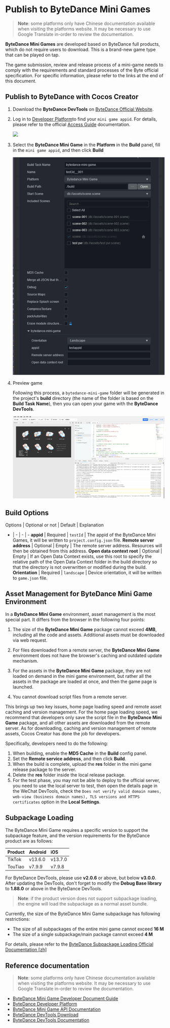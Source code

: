 # Publish to ByteDance Mini Games

> **Note**: some platforms only have Chinese documentation available when visiting the platforms website. It may be necessary to use Google Translate in-order to review the documentation.

**ByteDance Mini Games** are developed based on ByteDance full products, which do not require users to download. This is a brand-new game type that can be played on tap.

The game submission, review and release process of a mini-game needs to comply with the requirements and standard processes of the Byte official specification. For specific information, please refer to the links at the end of this document.

## Publish to ByteDance with Cocos Creator

1. Download the **ByteDance DevTools** on [ByteDance Official Website](https://microapp.bytedance.com/docs/zh-CN/mini-game/develop/developer-instrument/developer-instrument-update-and-download).

2. Log in to [Developer Platform](https://microapp.bytedance.com/)to find your `mini game appid`. For details, please refer to the official [Access Guide](https://microapp.bytedance.com/docs/zh-CN/mini-game/introduction/plugin-reference/set-up-mini-game) documentation.

    ![](https://sf1-ttcdn-tos.pstatp.com/obj/website-img/f296a9f80eaeb40f4af38e8a4e25e17e_12.png)

3. Select the **ByteDance Mini Game** in the **Platform** in the **Build** panel, fill in the `mini game appid`, and then click **Build**

    ![](./publish-bytedance-mini-game/build.jpg)

4. Preview game

    Following this process, a `bytedance-mini-game` folder will be generated in the project's **build** directory (the name of the folder is based on the **Build Task Name**), then you can open your game with the **ByteDance DevTools**.

    ![](./publish-bytedance-mini-game/tool.jpg)

## Build Options

Options | Optional or not | Default | Explanation
- | - | - | -
**appid** | Required | `testId` | The appid of the ByteDance Mini Games, it will be written to `project.config.json` file.
**Remote server address** | Optional | Empty | The remote server address. Resources will then be obtained from this address.
**Open data context root** | Optional | Empty | If an Open Data Context exists, use this root to specify the relative path of the Open Data Context folder in the build directory so that the directory is not overwritten or modified during the build.
**Orientation** | Required | `landscape` | Device orientation, it will be written to `game.json` file.

## Asset Management for ByteDance Mini Game Environment

In a **ByteDance Mini Game** environment, asset management is the most special part. It differs from the browser in the following four points:

1. The size of the **ByteDance Mini Game** package cannot exceed **4MB**, including all the code and assets. Additional assets must be downloaded via web request.

2. For files downloaded from a remote server, the **ByteDance Mini Game** environment does not have the browser's caching and outdated update mechanism.

3. For the assets in the **ByteDance Mini Game** package, they are not loaded on demand in the mini game environment, but rather all the assets in the package are loaded at once, and then the game page is launched.

4. You cannot download script files from a remote server.

This brings up two key issues, home page loading speed and remote asset caching and version management. For the home page loading speed, we recommend that developers only save the script file in the **ByteDance Mini Game** package, and all other assets are downloaded from the remote server. As for downloading, caching and version management of remote assets, Cocos Creator has done the job for developers.

Specifically, developers need to do the following:

1. When building, enable the **MD5 Cache** in the **Build** config panel.
2. Set the **Remote service address**, and then click **Build**.
3. When the build is complete, upload the **res** folder in the mini game release package to the server.
4. Delete the **res** folder inside the local release package.
5. For the test phase, you may not be able to deploy to the official server, you need to use the local server to test, then open the details page in the WeChat DevTools, check the `Does not verify valid domain names, web-view (business domain names), TLS versions and HTTPS certificates` option in the **Local Settings**.

## Subpackage Loading

The ByteDance Mini Game requires a specific version to support the subpackage feature, and the version requirements for the ByteDance product are as follows:

| Product | Android     | iOS        |
| :--     | :---        | :---       |
| TikTok  | v13.6.0     | v13.7.0    |
| TouTiao | v7.9.9      | v7.9.8     |

For ByteDance DevTools, please use **v2.0.6** or above, but below **v3.0.0**. After updating the DevTools, don't forget to modify the **Debug Base library** to **1.88.0** or above in the ByteDance DevTools.

> **Note**: if the product version does not support subpackage loading, the engine will load the subpackage as a normal asset bundle.

Currently, the size of the ByteDance Mini Game subpackage has following restrictions:
- The size of all subpackages of the entire mini game cannot exceed **16 M**
- The size of a single subpackage/main package cannot exceed **4 M**

For details, please refer to the [ByteDance Subpackage Loading Official Documentation [zh]](https://microapp.bytedance.com/docs/zh-CN/mini-game/develop/framework/subpackages/introduction)

## Reference documentation

> **Note**: some platforms only have Chinese documentation available when visiting the platforms website. It may be necessary to use Google Translate in-order to review the documentation.

- [ByteDance Mini Game Developer Document Guide](https://microapp.bytedance.com/docs/zh-CN/mini-game/introduction/about-mini-game/flow-entrance/brief-introduction-on-flow-entrance)
- [ByteDance Developer Platform](https://microapp.bytedance.com/)
- [ByteDance Mini Game API Documentation](https://developer.toutiao.com/docs/game/)
- [ByteDance DevTools Download](https://microapp.bytedance.com/docs/zh-CN/mini-game/develop/developer-instrument/developer-instrument-update-and-download)
- [ByteDance DevTools Documentation](https://microapp.bytedance.com/docs/zh-CN/mini-game/develop/developer-instrument/development-assistance/mini-app-developer-instrument)